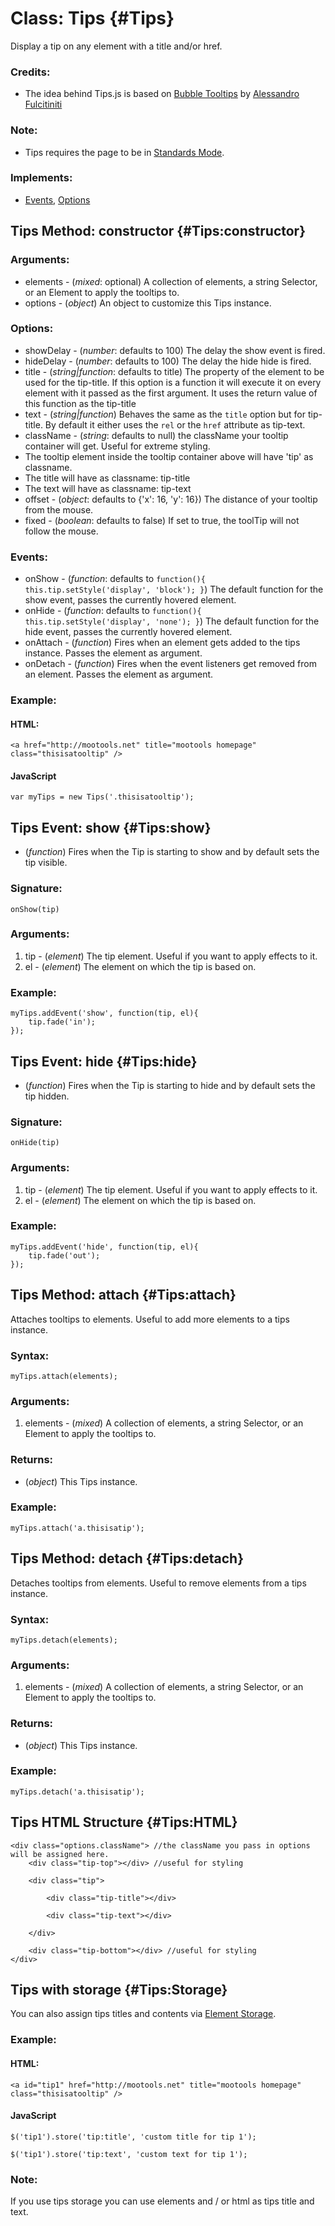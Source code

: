 Class: Tips {#Tips}
===================

Display a tip on any element with a title and/or href.

### Credits:

- The idea behind Tips.js is based on [Bubble Tooltips](http://web-graphics.com/mtarchive/001717.php) by [Alessandro Fulcitiniti](http://web-graphics.com/)

### Note:

- Tips requires the page to be in [Standards Mode](http://hsivonen.iki.fi/doctype/).

### Implements:

- [Events][], [Options][]

Tips Method: constructor {#Tips:constructor}
--------------------------------------------

### Arguments:

* elements - (*mixed*: optional) A collection of elements, a string Selector, or an Element to apply the tooltips to.
* options  - (*object*) An object to customize this Tips instance.

### Options:

* showDelay     - (*number*: defaults to 100) The delay the show event is fired.
* hideDelay     - (*number*: defaults to 100) The delay the hide hide is fired.
* title			- (*string|function*: defaults to title) The property of the element to be used for the tip-title. If this option is a
					function it will execute it on every element with it passed as the first argument. It uses the return value of this function
					as the tip-title
* text			- (*string|function*) Behaves the same as the `title` option but for tip-title. By default it either uses the `rel` or the `href` attribute as tip-text.
* className     - (*string*: defaults to null) the className your tooltip container will get. Useful for extreme styling.
 * The tooltip element inside the tooltip container above will have 'tip' as classname.
 * The title will have as classname: tip-title
 * The text will have as classname: tip-text
* offset       - (*object*: defaults to {'x': 16, 'y': 16}) The distance of your tooltip from the mouse.
* fixed         - (*boolean*: defaults to false) If set to true, the toolTip will not follow the mouse.


### Events:

* onShow        - (*function*: defaults to `function(){ this.tip.setStyle('display', 'block'); }`) The default function for the show event, passes the currently hovered element.
* onHide        - (*function*: defaults to `function(){ this.tip.setStyle('display', 'none'); }`)  The default function for the hide event, passes the currently hovered element.
* onAttach		- (*function*) Fires when an element gets added to the tips instance. Passes the element as argument.
* onDetach		- (*function*) Fires when the event listeners get removed from an element. Passes the element as argument.

### Example:

#### HTML:

	<a href="http://mootools.net" title="mootools homepage" class="thisisatooltip" />

#### JavaScript

	var myTips = new Tips('.thisisatooltip');



Tips Event: show {#Tips:show}
---------------------------------

* (*function*) Fires when the Tip is starting to show and by default sets the tip visible.

### Signature:

	onShow(tip)

### Arguments:

1. tip - (*element*) The tip element. Useful if you want to apply effects to it.
2. el - (*element*) The element on which the tip is based on.

### Example:

	myTips.addEvent('show', function(tip, el){
		tip.fade('in');
	});

Tips Event: hide {#Tips:hide}
---------------------------------

* (*function*) Fires when the Tip is starting to hide and by default sets the tip hidden.

### Signature:

	onHide(tip)

### Arguments:

1. tip - (*element*) The tip element. Useful if you want to apply effects to it.
2. el - (*element*) The element on which the tip is based on.

### Example:

	myTips.addEvent('hide', function(tip, el){
		tip.fade('out');
	});



Tips Method: attach {#Tips:attach}
----------------------------------

Attaches tooltips to elements. Useful to add more elements to a tips instance.

### Syntax:

	myTips.attach(elements);

### Arguments:

1. elements - (*mixed*) A collection of elements, a string Selector, or an Element to apply the tooltips to.

### Returns:

* (*object*) This Tips instance.

### Example:

	myTips.attach('a.thisisatip');


Tips Method: detach {#Tips:detach}
----------------------------------

Detaches tooltips from elements. Useful to remove elements from a tips instance.

### Syntax:

	myTips.detach(elements);

### Arguments:

1. elements - (*mixed*) A collection of elements, a string Selector, or an Element to apply the tooltips to.

### Returns:

* (*object*) This Tips instance.

### Example:

	myTips.detach('a.thisisatip');


Tips HTML Structure {#Tips:HTML}
--------------------------------

	<div class="options.className"> //the className you pass in options will be assigned here.
		<div class="tip-top"></div> //useful for styling

		<div class="tip">

			<div class="tip-title"></div>

			<div class="tip-text"></div>

		</div>

		<div class="tip-bottom"></div> //useful for styling
	</div>


Tips with storage {#Tips:Storage}
---------------------------------

You can also assign tips titles and contents via [Element Storage](/Element/Element/#ElementStorage).

### Example:

#### HTML:

	<a id="tip1" href="http://mootools.net" title="mootools homepage" class="thisisatooltip" />

#### JavaScript

	$('tip1').store('tip:title', 'custom title for tip 1');

	$('tip1').store('tip:text', 'custom text for tip 1');

### Note:

If you use tips storage you can use elements and / or html as tips title and text.


[Events]: /core/Class/Class.Extras#Events
[Options]: /core/Class/Class.Extras#Options
